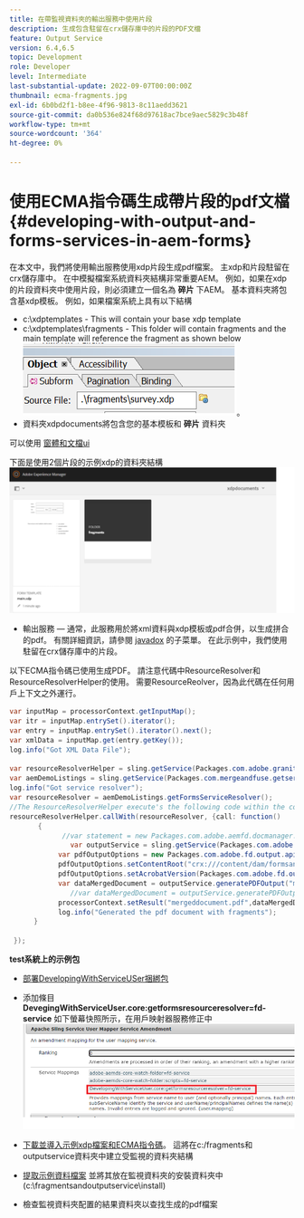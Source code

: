 ```yaml
---
title: 在帶監視資料夾的輸出服務中使用片段
description: 生成包含駐留在crx儲存庫中的片段的PDF文檔
feature: Output Service
version: 6.4,6.5
topic: Development
role: Developer
level: Intermediate
last-substantial-update: 2022-09-07T00:00:00Z
thumbnail: ecma-fragments.jpg
exl-id: 6b0bd2f1-b8ee-4f96-9813-8c11aedd3621
source-git-commit: da0b536e824f68d97618ac7bce9aec5829c3b48f
workflow-type: tm+mt
source-wordcount: '364'
ht-degree: 0%

---
```


# 使用ECMA指令碼生成帶片段的pdf文檔{#developing-with-output-and-forms-services-in-aem-forms}


在本文中，我們將使用輸出服務使用xdp片段生成pdf檔案。 主xdp和片段駐留在crx儲存庫中。 在中模擬檔案系統資料夾結構非常重要AEM。 例如，如果在xdp的片段資料夾中使用片段，則必須建立一個名為 **碎片** 下AEM。 基本資料夾將包含基xdp模板。 例如，如果檔案系統上具有以下結構
* c:\xdptemplates - This will contain your base xdp template
* c:\xdptemplates\fragments - This folder will contain fragments and the main template will reference the fragment as shown below
   ![片段 — xdp](assets/survey-fragment.png)。
* 資料夾xdpdocuments將包含您的基本模板和 **碎片** 資料夾

可以使用 [窗體和文檔ui](http://localhost:4502/aem/forms.html/content/dam/formsanddocuments)

下面是使用2個片段的示例xdp的資料夾結構
![窗體&amp;文檔](assets/fragment-folder-structure-ui.png)


* 輸出服務 — 通常，此服務用於將xml資料與xdp模板或pdf合併，以生成拼合的pdf。 有關詳細資訊，請參閱 [javadox](https://helpx.adobe.com/experience-manager/6-5/forms/javadocs/index.html?com/adobe/fd/output/api/OutputService.html) 的子菜單。 在此示例中，我們使用駐留在crx儲存庫中的片段。


以下ECMA指令碼已使用生成PDF。 請注意代碼中ResourceResolver和ResourceResolverHelper的使用。 需要ResourceReolver，因為此代碼在任何用戶上下文之外運行。

```java
var inputMap = processorContext.getInputMap();
var itr = inputMap.entrySet().iterator();
var entry = inputMap.entrySet().iterator().next();
var xmlData = inputMap.get(entry.getKey());
log.info("Got XML Data File");

var resourceResolverHelper = sling.getService(Packages.com.adobe.granite.resourceresolverhelper.ResourceResolverHelper);
var aemDemoListings = sling.getService(Packages.com.mergeandfuse.getserviceuserresolver.GetResolver);
log.info("Got service resolver");
var resourceResolver = aemDemoListings.getFormsServiceResolver();
//The ResourceResolverHelper execute's the following code within the context of the resourceResolver 
resourceResolverHelper.callWith(resourceResolver, {call: function()
       {
             //var statement = new Packages.com.adobe.aemfd.docmanager.Document("/content/dam/formsanddocuments/xdpdocuments/main.xdp",resourceResolver);
               var outputService = sling.getService(Packages.com.adobe.fd.output.api.OutputService);
            var pdfOutputOptions = new Packages.com.adobe.fd.output.api.PDFOutputOptions();
            pdfOutputOptions.setContentRoot("crx:///content/dam/formsanddocuments/xdpdocuments");
            pdfOutputOptions.setAcrobatVersion(Packages.com.adobe.fd.output.api.AcrobatVersion.Acrobat_11);
            var dataMergedDocument = outputService.generatePDFOutput("main.xdp",xmlData,pdfOutputOptions);
               //var dataMergedDocument = outputService.generatePDFOutput(statement,xmlData,pdfOutputOptions);
            processorContext.setResult("mergeddocument.pdf",dataMergedDocument);
            log.info("Generated the pdf document with fragments");
      }

 });
```

**test系統上的示例包**
* [部署DevelopingWithServiceUSer捆綁包](assets/DevelopingWithServiceUser.jar)
* 添加條目 **DevegingWithServiceUser.core:getformsresourceresolver=fd-service** 如下螢幕快照所示，在用戶映射器服務修正中
   ![用戶映射器修正](assets/user-mapper-service-amendment.png)
* [下載並導入示例xdp檔案和ECMA指令碼](assets/watched-folder-fragments-ecma.zip)。
這將在c:/fragments和outputservice資料夾中建立受監視的資料夾結構

* [提取示例資料檔案](assets/usingFragmentsSampleData.zip) 並將其放在監視資料夾的安裝資料夾中(c:\fragmentsandoutputservice\install)

* 檢查監視資料夾配置的結果資料夾以查找生成的pdf檔案
